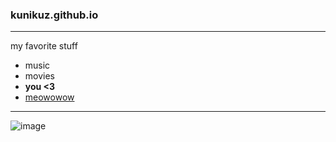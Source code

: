 ### kunikuz.github.io
---
my favorite stuff
- music
- movies 
- **you <3**
- [meowowow](https://www.youtube.com/watch?v=lUPL9RCxKUk)
---
![image](https://user-images.githubusercontent.com/118230499/202070722-476a8346-c842-4d45-bdb6-81a7bbf679eb.png)
